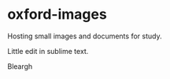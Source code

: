 # oxford-images

Hosting small images and documents for study.

Little edit in sublime text.

Bleargh

